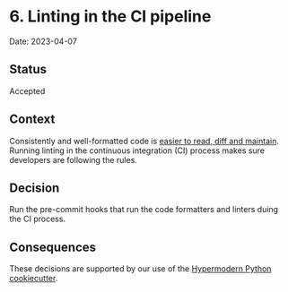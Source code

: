 # 6. Linting in the CI pipeline

Date: 2023-04-07

## Status

Accepted

## Context

Consistently and well-formatted code is [easier to read, diff and maintain](docs/architectural_decision_records/008-code-formatting.md).
Running linting in the continuous integration (CI) process makes sure developers are following the rules.

## Decision

Run the pre-commit hooks that run the code formatters and linters duing the CI process.

## Consequences

These decisions are supported by our use of the [Hypermodern Python cookiecutter](https://github.com/cjolowicz/cookiecutter-hypermodern-python).
